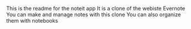 This is the readme for the noteit app
It is a clone of the webiste Evernote
You can make and manage notes with this clone
You can also organize them with notebooks
